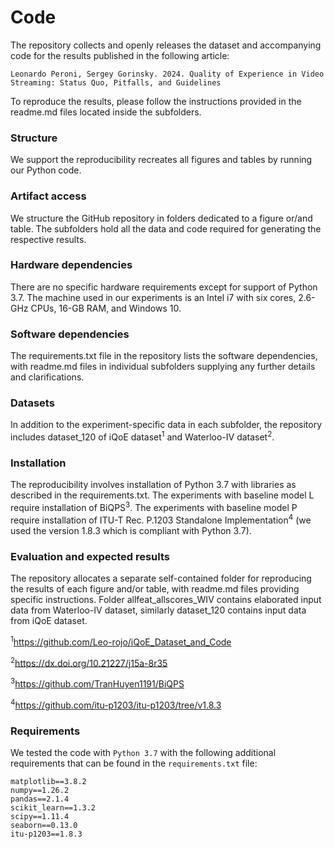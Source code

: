 # Code
The repository collects and openly releases the dataset and accompanying code for the results published in the following article: 
    
    Leonardo Peroni, Sergey Gorinsky. 2024. Quality of Experience in Video Streaming: Status Quo, Pitfalls, and Guidelines 

To reproduce the results, please follow the instructions provided in the readme.md files located inside the subfolders.

### Structure
We support the reproducibility recreates all figures and tables by running our Python code. 

### Artifact access
We structure the GitHub repository in folders dedicated to a figure or/and table. The subfolders hold all the data
and code required for generating the respective results.
### Hardware dependencies
There are no specific hardware requirements except for support of
Python 3.7. The machine used in our experiments is an Intel i7 with six cores, 2.6-GHz CPUs, 16-GB
RAM, and Windows 10.
### Software dependencies 
The requirements.txt file in the repository lists the software dependencies, with readme.md files in individual subfolders supplying any further details and clarifications.

### Datasets
In addition to the experiment-specific data in each subfolder, the repository includes dataset_120 of iQoE dataset<sup>1</sup> 
and Waterloo-IV dataset<sup>2</sup>.


### Installation
The reproducibility involves installation of Python 3.7 with libraries as described in the
requirements.txt. The experiments with baseline  model L require installation of BiQPS<sup>3</sup>. The experiments with baseline
model P require installation of ITU-T Rec. P.1203 Standalone Implementation<sup>4</sup> (we used the version 1.8.3 which is compliant with Python 3.7).

### Evaluation and expected results
The repository allocates a separate self-contained folder for reproducing the results of each figure and/or table, with readme.md files providing
specific instructions. Folder allfeat_allscores_WIV contains elaborated input data from Waterloo-IV dataset, similarly dataset_120 contains input data from iQoE dataset. 

<sup>1</sup>https://github.com/Leo-rojo/iQoE_Dataset_and_Code

<sup>2</sup>https://dx.doi.org/10.21227/j15a-8r35

<sup>3</sup>https://github.com/TranHuyen1191/BiQPS

<sup>4</sup>https://github.com/itu-p1203/itu-p1203/tree/v1.8.3

### Requirements

We tested the code with `Python 3.7` with the following additional requirements that can be found in the `requirements.txt` file:

```
matplotlib==3.8.2
numpy==1.26.2
pandas==2.1.4
scikit_learn==1.3.2
scipy==1.11.4
seaborn==0.13.0
itu-p1203==1.8.3
```
